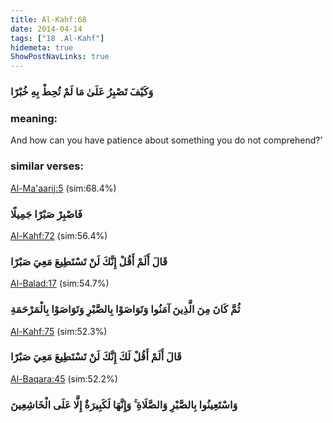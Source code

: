 ```yaml
---
title: Al-Kahf:68
date: 2014-04-14
tags: ["18 .Al-Kahf"]
hidemeta: true 
ShowPostNavLinks: true 
---
```

### وَكَيْفَ تَصْبِرُ عَلَىٰ مَا لَمْ تُحِطْ بِهِ خُبْرًا
### meaning: 
And how can you have patience about something you do not comprehend?’
### similar verses: 

[Al-Ma'aarij:5](/70/5) (sim:68.4%)

### فَاصْبِرْ صَبْرًا جَمِيلًا

[Al-Kahf:72](/18/72) (sim:56.4%)

### قَالَ أَلَمْ أَقُلْ إِنَّكَ لَنْ تَسْتَطِيعَ مَعِيَ صَبْرًا

[Al-Balad:17](/90/17) (sim:54.7%)

### ثُمَّ كَانَ مِنَ الَّذِينَ آمَنُوا وَتَوَاصَوْا بِالصَّبْرِ وَتَوَاصَوْا بِالْمَرْحَمَةِ

[Al-Kahf:75](/18/75) (sim:52.3%)

### قَالَ أَلَمْ أَقُلْ لَكَ إِنَّكَ لَنْ تَسْتَطِيعَ مَعِيَ صَبْرًا

[Al-Baqara:45](/2/45) (sim:52.2%)

### وَاسْتَعِينُوا بِالصَّبْرِ وَالصَّلَاةِ ۚ وَإِنَّهَا لَكَبِيرَةٌ إِلَّا عَلَى الْخَاشِعِينَ
